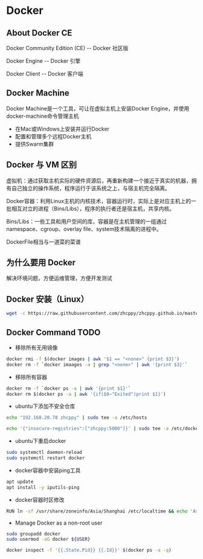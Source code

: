 # Docker

## About Docker CE

Docker Community Edition (CE) -- Docker 社区版

Docker Engine -- Docker 引擎

Docker Client -- Docker 客户端

## Docker Machine

Docker Machine是一个工具，可让在虚拟主机上安装Docker Engine，并使用docker-machine命令管理主机

* 在Mac或Windows上安装并运行Docker
* 配置和管理多个远程Docker主机
* 提供Swarm集群

## Docker 与 VM 区别

虚拟机：通过获取主机实际的硬件资源后，再重新构建一个接近于真实的机器，拥有自己独立的操作系统，程序运行于该系统之上，与宿主机完全隔离。

Docker容器：利用Linux主机的内核技术，容器运行时，实际上是对应主机上的一批相互对立的进程（Bins/Libs），程序的执行者还是宿主机，共享内核。

Bins/Libs：一些工具和用户空间的库，容器是在主机管理的一组通过namespace、cgroup、overlay file、system技术隔离的进程中。

DockerFile相当与一道菜的菜谱

## 为什么要用 Docker

解决环境问题，方便运维管理，方便开发测试

## Docker 安装（Linux）

```bash
wget -c https://raw.githubusercontent.com/zhcppy/zhcppy.github.io/master/docker/install_docker.sh | bash
```

## Docker Command TODO

* 移除所有无用镜像

```bash
docker rmi -f $(docker images | awk '$1 == "<none>" {print $3}')
docker rm -f `docker imaages -a | grep "<none>" | awk '{print $3}'`
```

* 移除所有容器

```bash
docker rm -f `docker ps -a | awk '{print $1}'`
docker rm $(docker ps -a | awk '{if($0~"Exited")print $1}')
```

* ubuntu下添加不安全仓库

```bash
echo "192.168.20.78 zhcppy" | sudo tee -a /etc/hosts

echo '{"insecure-registries":["zhcppy:5000"]}' | sudo tee -a /etc/docker/daemon.json
```

* ubuntu下重启docker

```bash
sudo systemctl daemon-reload
sudo systemctl restart docker
```

* docker容器中安装ping工具

```bash
apt update
apt install -y iputils-ping
```

* docker容器时区修改

```bash
RUN ln -sf /usr/share/zoneinfo/Asia/Shanghai /etc/localtime && echo 'Asia/Shanghai' >/etc/timezone
```

* Manage Docker as a non-root user

```bash
sudo groupadd docker
sudo usermod -aG docker ${USER}
```

```bash
docker inspect -f '{{.State.Pid}} {{.Id}}' $(docker ps -a -q)
```
